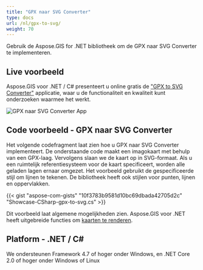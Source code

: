 ```yaml
---
title: "GPX naar SVG Converter"
type: docs
url: /nl/gpx-to-svg/
weight: 70
---
```


Gebruik de Aspose.GIS for .NET bibliotheek om de GPX naar SVG Converter te implementeren.

## **Live voorbeeld**

Aspose.GIS voor .NET / C# presenteert u online gratis de ["GPX to SVG Converter"](https://products.aspose.app/gis/viewer/gpx-to-svg) applicatie, waar u de functionaliteit en kwaliteit kunt onderzoeken waarmee het werkt.

![GPX naar SVG Converter App](viewer.png)

## **Code voorbeeld - GPX naar SVG Converter**

Het volgende codefragment laat zien hoe u GPX naar SVG Converter implementeert. De onderstaande code maakt een imagokaart met behulp van een GPX-laag. Vervolgens slaan we de kaart op in SVG-formaat. Als u een ruimtelijk referentiesysteem voor de kaart specificeert, worden alle geladen lagen ernaar omgezet.
Het voorbeeld gebruikt de gespecificeerde stijl om lijnen te tekenen. De bibliotheek heeft ook stijlen voor punten, lijnen en oppervlakken.

{{< gist "aspose-com-gists" "10f3783b9581d10bc69dbada42705d2c" "Showcase-CSharp-gpx-to-svg.cs" >}}

Dit voorbeeld laat algemene mogelijkheden zien. Aspose.GIS voor .NET heeft uitgebreide functies om [kaarten te renderen](https://docs.aspose.com/gis/net/map-rendering/).

## **Platform - .NET / C#**

We ondersteunen Framework 4.7 of hoger onder Windows, en .NET Core 2.0 of hoger onder Windows of Linux
